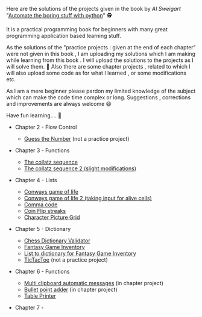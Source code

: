 Here are the solutions of the projects given in the book by _AI Sweigart_	   "[Automate the boring stuff with python](https://automatetheboringstuff.com/)" 🕵️

It is a practical programming book for beginners with many great programming application based learning stuff.

As the solutions of the "practice projects : given at the end of each chapter" were not given in this book , I am uploading my solutions which I am making while learning from this book .
I will upload the solutions to the projects as  I will solve them. 👹
Also there are some chapter projects , related to which I will also upload some code as for what I learned , or some modifications etc.

As I am a mere beginner please pardon my limited knowledge of the subject which can make the code time complex or long.
Suggestions , corrections and improvements are always welcome 😄

Have fun learning.... 🌟

* Chapter 2 - Flow Control
	* [Guess the Number](https://github.com/nishkant/automate-boring-stuff-with-python-projects/blob/main/GuessTheNo.py)  (not a practice project)

*	Chapter 3 - Functions
	*	[The collatz sequence](https://github.com/nishkant/automate-boring-stuff-with-python-projects/blob/main/CollatzProblem1.py)
	*	[The collatz sequence 2 (slight modifications)](https://github.com/nishkant/automate-boring-stuff-with-python-projects/blob/main/CollatzProblem2.py)
	
* Chapter 4 - Lists
	* [Conways game of life](https://github.com/nishkant/automate-boring-stuff-with-python-projects/blob/main/ConwayGameofLife1.py)
	* [Conways game of life 2 (taking input for alive cells)](https://github.com/nishkant/automate-boring-stuff-with-python-projects/blob/main/ConwayGameofLife2.py)
	* [Comma code](https://github.com/nishkant/automate-boring-stuff-with-python-projects/blob/main/CommaCode.py)
	* [Coin Flip streaks](https://github.com/nishkant/automate-boring-stuff-with-python-projects/blob/main/CoinFlipStreaks.py)
	* [Character Picture Grid](https://github.com/nishkant/automate-boring-stuff-with-python-projects/blob/main/CharacterPictureGrid.py)
	
* Chapter 5 - Dictionary
	* [Chess Dictionary Validator](https://github.com/nishkant/automate-boring-stuff-with-python-projects/blob/main/ChessDictionaryValidator.py)
	* [Fantasy Game Inventory](https://github.com/nishkant/automate-boring-stuff-with-python-projects/blob/main/FantasyGameInventory.py)
	* [List to dictionary for Fantasy Game Inventory](https://github.com/nishkant/automate-boring-stuff-with-python-projects/blob/main/ListToDict.py)
	* [TicTacToe](https://github.com/nishkant/automate-boring-stuff-with-python-projects/blob/main/TicTacToe(multiplayer).py) (not a practice project)

* Chapter 6 - Functions
	* [Multi clipboard automatic messages](https://github.com/nishkant/automate-boring-stuff-with-python-projects/blob/main/mclip.py) (in chapter project)
	* [Bullet point adder](https://github.com/nishkant/automate-boring-stuff-with-python-projects/blob/main/bulletPointAdder.py) (in chapter project)
	* [Table Printer](https://github.com/nishkant/automate-boring-stuff-with-python-projects/blob/main/TablePrinter.py)

* Chapter 7 - 

